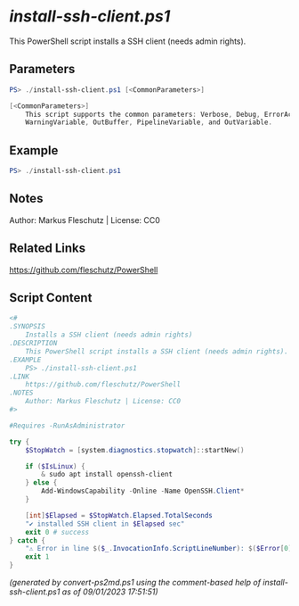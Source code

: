 *install-ssh-client.ps1*
================

This PowerShell script installs a SSH client (needs admin rights).

Parameters
----------
```powershell
PS> ./install-ssh-client.ps1 [<CommonParameters>]

[<CommonParameters>]
    This script supports the common parameters: Verbose, Debug, ErrorAction, ErrorVariable, WarningAction, 
    WarningVariable, OutBuffer, PipelineVariable, and OutVariable.
```

Example
-------
```powershell
PS> ./install-ssh-client.ps1

```

Notes
-----
Author: Markus Fleschutz | License: CC0

Related Links
-------------
https://github.com/fleschutz/PowerShell

Script Content
--------------
```powershell
<#
.SYNOPSIS
	Installs a SSH client (needs admin rights)
.DESCRIPTION
	This PowerShell script installs a SSH client (needs admin rights).
.EXAMPLE
	PS> ./install-ssh-client.ps1
.LINK
	https://github.com/fleschutz/PowerShell
.NOTES
	Author: Markus Fleschutz | License: CC0
#>

#Requires -RunAsAdministrator

try {
	$StopWatch = [system.diagnostics.stopwatch]::startNew()

	if ($IsLinux) {
		& sudo apt install openssh-client
	} else {
		Add-WindowsCapability -Online -Name OpenSSH.Client*
	}

	[int]$Elapsed = $StopWatch.Elapsed.TotalSeconds
	"✔️ installed SSH client in $Elapsed sec"
	exit 0 # success
} catch {
	"⚠️ Error in line $($_.InvocationInfo.ScriptLineNumber): $($Error[0])"
	exit 1
}
```

*(generated by convert-ps2md.ps1 using the comment-based help of install-ssh-client.ps1 as of 09/01/2023 17:51:51)*

